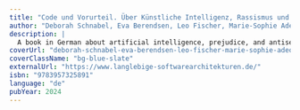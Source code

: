 ```yaml
---
title: "Code und Vorurteil. Über Künstliche Intelligenz, Rassismus und Antisemitismus"
author: "Deborah Schnabel, Eva Berendsen, Leo Fischer, Marie-Sophie Adeoso (Hg.)"
description: |
  A book in German about artificial intelligence, prejudice, and antisemitism featuring articles by Marie-Sophie Adeoso, Hadi Asghari, Katharina Baumgartner, Matthias J. Becker, Eva Berendsen, Kave Bulambo, Jan Fillies, Leo Fischer, Jürgen Geuter, Berit Glanz, Marie Kilg, Ingmar Mundt, Matthias Quent, Deborah Schnabel, Laura Schelenz, Hito Steyerl, Jessica Wulf, and Theresa Züger.
coverUrl: "deborah-schnabel-eva-berendsen-leo-fischer-marie-sophie-adeoso-code-und-vorurteil.jpg"
coverClassName: "bg-blue-slate"
externalUrl: "https://www.langlebige-softwarearchitekturen.de/"
isbn: "9783957325891"
language: "de"
pubYear: 2024
---
```

